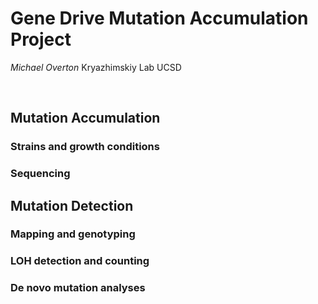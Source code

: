 # Gene Drive Mutation Accumulation Project
*Michael Overton*
Kryazhimskiy Lab UCSD

<br>

## Mutation Accumulation

### Strains and growth conditions

### Sequencing

## Mutation Detection

### Mapping and genotyping

### LOH detection and counting

### De novo mutation analyses
